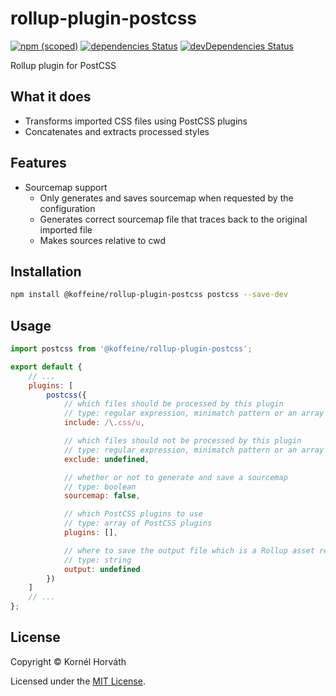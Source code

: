 # rollup-plugin-postcss

[![npm (scoped)](https://img.shields.io/npm/v/@koffeine/rollup-plugin-postcss)](https://www.npmjs.com/package/@koffeine/rollup-plugin-postcss)
[![dependencies Status](https://david-dm.org/koffeine/rollup-plugin-postcss/status.svg)](https://david-dm.org/koffeine/rollup-plugin-postcss)
[![devDependencies Status](https://david-dm.org/koffeine/rollup-plugin-postcss/dev-status.svg)](https://david-dm.org/koffeine/rollup-plugin-postcss?type=dev)

Rollup plugin for PostCSS

## What it does

- Transforms imported CSS files using PostCSS plugins
- Concatenates and extracts processed styles

## Features

- Sourcemap support
	- Only generates and saves sourcemap when requested by the configuration
	- Generates correct sourcemap file that traces back to the original imported file
	- Makes sources relative to cwd

## Installation

```sh
npm install @koffeine/rollup-plugin-postcss postcss --save-dev
```

## Usage

```js
import postcss from '@koffeine/rollup-plugin-postcss';

export default {
	// ...
	plugins: [
		postcss({
			// which files should be processed by this plugin
			// type: regular expression, minimatch pattern or an array of regular expressions and minimatch patterns
			include: /\.css/u,

			// which files should not be processed by this plugin
			// type: regular expression, minimatch pattern or an array of regular expressions and minimatch patterns
			exclude: undefined,

			// whether or not to generate and save a sourcemap
			// type: boolean
			sourcemap: false,

			// which PostCSS plugins to use
			// type: array of PostCSS plugins
			plugins: [],

			// where to save the output file which is a Rollup asset relative to output.dir (required)
			// type: string
			output: undefined
		})
	]
	// ...
};
```

## License

Copyright © Kornél Horváth

Licensed under the [MIT License](https://raw.githubusercontent.com/koffeine/rollup-plugin-postcss/master/LICENSE).